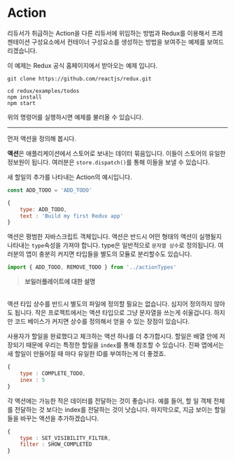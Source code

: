 # Action

리듀서가 취급하는 Action을 다른 리듀서에 위임하는 방법과 Redux를 이용해서 프레젠테이션 구성요소에서 컨테이너 구성요소를 생성하는 방법을 보여주는 예제를 보여드리겠습니다.

이 예제는 Redux 공식 홈페이지에서 받아오는 예제 입니다.
```
git clone https://github.com/reactjs/redux.git

cd redux/examples/todos
npm install
npm start
```
위의 명령어를 실행하시면 예제를 불러올 수 있습니다.

---

먼저 액션을 정의해 봅시다.

**액션**은 애플리케이션에서 스토어로 보내는 데이터 묶음입니다. 이들이 스토어의 유일한 정보원이 됩니다. 여러분은 `store.dispatch()`를 통해 이들을 보낼 수 있습니다.

새 할일의 추가를 나타내는 Action의 예시입니다.

```js
const ADD_TODO = 'ADD_TODO'
```
```js
{
    type: ADD_TODO,
    text : 'Build my first Redux app'
}
```
액션은 평범한 자바스크립트 객체입니다. 액션은 반드시 어떤 형태의 액션이 실행될지 나타내는 `type`속성을 가져야 합니다. type은 일반적으로 `문자열 상수`로 정의됩니다. 여러분의 앱이 충분히 커지면 타입들을 별도의 모듈로 분리할수도 있습니다.

```js
import { ADD_TODO, REMOVE_TODO } from '../actionTypes'
```
> **보일러플레이트에 대한 설명**  
<br>
액션 타입 상수를 반드시 별도의 파일에 정의할 필요는 없습니다. 심지어 정의하지 않아도 됩니다. 작은 프로젝트에서는 액션 타입으로 그냥 문자열을 쓰는게 쉬울겁니다. 하지만 코드 베이스가 커지면 상수를 정의해서 얻을 수 있는 장점이 있습니다.

사용자가 할일을 완료했다고 체크하는 액션 하나를 더 추가합시다. 할일은 배열 안에 저장되기 때문에 우리는 특정한 할일을 `index`를 통해 참조할 수 있습니다. 진짜 앱에서는 새 할일이 만들어질 때 마다 유일한 ID를 부여하는게 더 좋겠죠.

```js
{
    type : COMPLETE_TODO,
    inex : 5
}
```
각 액션에는 가능한 적은 데이터를 전달하는 것이 좋습니다. 예를 들어, 할 일 객체 전체를 전달하는 것 보다는 index를 전달하는 것이 낫습니다. 마지막으로, 지금 보이는 할일들을 바꾸는 액션을 추가하겠습니다.

```js
{
    type : SET_VISIBILITY_FILTER,
    filter : SHOW_COMPLETED
}
```
